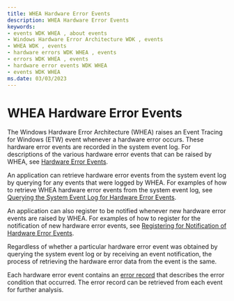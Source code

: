 ```yaml
---
title: WHEA Hardware Error Events
description: WHEA Hardware Error Events
keywords:
- events WDK WHEA , about events
- Windows Hardware Error Architecture WDK , events
- WHEA WDK , events
- hardware errors WDK WHEA , events
- errors WDK WHEA , events
- hardware error events WDK WHEA
- events WDK WHEA
ms.date: 03/03/2023
---
```


# WHEA Hardware Error Events


The Windows Hardware Error Architecture (WHEA) raises an Event Tracing for Windows (ETW) event whenever a hardware error occurs. These hardware error events are recorded in the system event log. For descriptions of the various hardware error events that can be raised by WHEA, see [Hardware Error Events](/windows-hardware/drivers/ddi/_whea/).

An application can retrieve hardware error events from the system event log by querying for any events that were logged by WHEA. For examples of how to retrieve WHEA hardware error events from the system event log, see [Querying the System Event Log for Hardware Error Events](querying-the-system-event-log-for-hardware-error-events.md).

An application can also register to be notified whenever new hardware error events are raised by WHEA. For examples of how to register for the notification of new hardware error events, see [Registering for Notification of Hardware Error Events](registering-for-notification-of-hardware-error-events.md).

Regardless of whether a particular hardware error event was obtained by querying the system event log or by receiving an event notification, the process of retrieving the hardware error data from the event is the same.

Each hardware error event contains an [error record](error-records.md) that describes the error condition that occurred. The error record can be retrieved from each event for further analysis.

 

